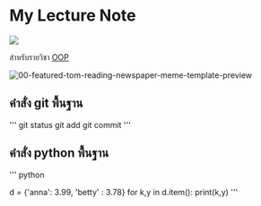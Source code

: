 # My Lecture Note
![](https://cdn.pixabay.com/photo/2017/08/30/01/05/milky-way-2695569_1280.jpg)

สำหรับรายวิชา [OOP](https://beckham-4567.github.io)

![00-featured-tom-reading-newspaper-meme-template-preview](https://github.com/beckham-4567/beckham-4567.github.io/assets/159878216/1e52bcb1-1ce7-4d99-84aa-96f2a58800b7)


## คำสั่ง git พื้นฐาน
'''
git status
git add
git commit
'''

## คำสั่ง python พื้นฐาน
''' python
  
  d = {'anna': 3.99, 'betty' : 3.78}
  for k,y in d.item():
  print(k,y)
'''
